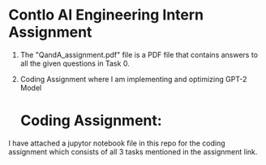 # Contlo  AI Engineering Intern Assignment
1. The "QandA_assignment.pdf" file is a PDF file that contains answers to all the given questions in Task 0.
2. Coding Assignment where I am implementing and optimizing GPT-2 Model

   # Coding Assignment:

I have attached a jupytor notebook file in this repo for the coding assignment which consists of all 3 tasks mentioned in the assignment link.
